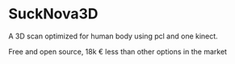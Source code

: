 SuckNova3D
==========

A 3D scan optimized for human body using pcl and one kinect.

Free and open source, 18k € less than other options in the market
 
